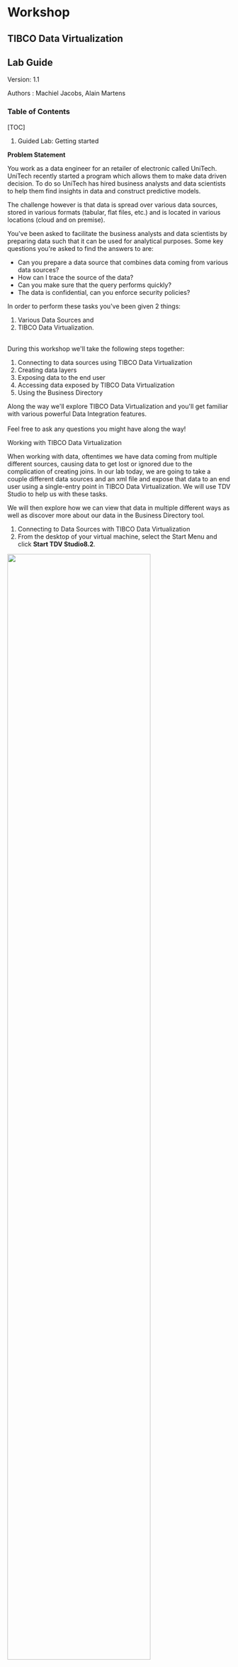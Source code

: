 # Workshop
## TIBCO Data Virtualization

## Lab Guide
Version: 1.1

Authors	:	Machiel Jacobs, Alain Martens

### Table of Contents
[TOC]


1. Guided Lab: Getting started 

**Problem Statement**

You work as a data engineer for an retailer of electronic called UniTech. \
UniTech recently started a program which allows them to make data driven decision. To do so UniTech has hired business analysts and data scientists to help them find insights in data and construct predictive models.

The challenge however is that data is spread over various data sources, stored in various formats (tabular, flat files, etc.) and is located in various locations (cloud and on premise).

You've been asked to facilitate the business analysts and data scientists by preparing data such that it can be used for analytical purposes. Some key questions you're asked to find the answers to are:



*   Can you prepare a data source that combines data coming from various data sources? 
*   How can I trace the source of the data?
*   Can you make sure that the query performs quickly?
*   The data is confidential, can you enforce security policies?

In order to perform these tasks you've been given 2 things: 



1. Various Data Sources and 
2. TIBCO Data Virtualization. 

 \
During this workshop we'll take the following steps together: 



1. Connecting to data sources using TIBCO Data Virtualization
2. Creating data layers
3. Exposing data to the end user
4. Accessing data exposed by TIBCO Data Virtualization
5. Using the Business Directory

Along the way we'll explore TIBCO Data Virtualization and you'll get familiar with various powerful Data Integration features. \
 \
Feel free to ask any questions you might have along the way!

Working with TIBCO Data Virtualization

When working with data, oftentimes we have data coming from multiple different sources, causing data to get lost or ignored due to the complication of creating joins. In our lab today, we are going to take a couple different data sources and an xml file and expose that data to an end user using a single-entry point in TIBCO Data Virtualization. We will use TDV Studio to help us with these tasks.

We will then explore how we can view that data in multiple different ways as well as discover more about our data in the Business Directory tool. 



1. Connecting to Data Sources with TIBCO Data Virtualization
1. From the desktop of your virtual machine, select the Start Menu and click **Start TDV Studio8.2**.


<img src=images/image38.png width="80%"></image>


2. Enter **admin** as username and use **tdvadmin** as password and click **Connect**.



<p id="gdcalert2" ><span style="color: red; font-weight: bold"><img src=images/image19.png></image></span></p>


_When we enter the Studio, we see a few different sections. On the left, we have the **Modeler** tab, which is where we will do most of our creation, the **Manager** tab, which allows us to view the health of our system, and the **Discovery** tab, which is where we can learn more about how our environment is structured. We will spend our lab today in the **Modeler** tab. This tab composes of 2 parts. On the left, we have the **Resource Tree**, which allows us to see all of the information we have either imported or built. On the right we have the **Canvas**, which is where we will do our creating and manage the details of our environment._



<p id="gdcalert3" ><span style="color: red; font-weight: bold"><img src=images/image55.png></image></span></p>


3. Expand the **Desktop** and **Shared** folders.
4. Right Click on the **Shared** folder and name it **IntroDemoOven[FIRST LETTER + YOUR LAST NAME]**to create your first data source. So for example; **IntroDemoOvenAMARTENS**
    1. Select **New > New Data Source**.



<p id="gdcalert4" ><span style="color: red; font-weight: bold"><img src=images/image57.png></image></span></p>




    2. Search for PostgreSQL in the find box and select **PostgreSQL 9.1**.
    3. Click **Next.**



<p id="gdcalert5" ><span style="color: red; font-weight: bold"><img src=images/image56.png></image></span></p>



    4. Enter the corresponding database information:
        1. **Name**: Order Data.
        2. **Host**: localhost.
        3. **Port**: 9508
        4. **Database Name**: orders
        5. **Login**: tutorial
        6. **Password**: tutorial
        7. Click **Create & Introspect**.



<p id="gdcalert6" ><span style="color: red; font-weight: bold"><img src=images/image43.png></image></span></p>


    5. Expand the **Order Data** and **tutorial** folders
    6. Select the **orderdetails** and **orders** tables
    7. Click **Next**and **Finish**.

_If the tables are not appearing, select **Order Data** and click **Refresh Resource List**to retrieve the list of objects currently in the database._



<p id="gdcalert7" ><span style="color: red; font-weight: bold"><img src=images/image58.png></image></span></p>


    8. At the introspection task window, verify the status of **SUCCESS** and click **OK**.



<p id="gdcalert8" ><span style="color: red; font-weight: bold"><img src=images/image59.png></image></span></p>


_At this moment you've successfully made a connection to 2 data tables in a Postgres Database._

_We'll now continue to make a connection to a data table located in a MSSQL database._



5. Right Click on the **IntroDemoOven**to add our Customer Data.
    9. Select **New > New Data Source**.



<p id="gdcalert9" ><span style="color: red; font-weight: bold"><img src=images/image57.png></image></span></p>


    10. Search for Microsoft in the find box and select **Microsoft SQL Server 2012**.
    11. Click **Next.**



<p id="gdcalert10" ><span style="color: red; font-weight: bold"><img src=images/image62.png></image></span></p>



    12. Enter the corresponding database information:
1. **Name**: Customer Data.
2. **Host**: localhost.
3. **Port**: 1433
4. **Database Name**: IntroDemoCustomer
5. **Login**: sfadmin
6. **Password**: sfadmin
7. Click **Create & Introspect**.



<p id="gdcalert11" ><span style="color: red; font-weight: bold"><img src=images/image60.png></image></span></p>



    13. Expand the **Customer Data>IntroDemoCustomer>dbo** folders
    14. Select the **Customer_Data** tables
    15. Click **Next**and **Finish**.

_If the tables are not appearing, select **Customer Data** and click **Refresh Resource List**to retrieve the list of objects currently in the database._



<p id="gdcalert12" ><span style="color: red; font-weight: bold"><img src=images/image61.png></image></span></p>

    16. In the **Introspection Task** **Status** window, verify the status of **SUCCESS** and click **OK** to close the window.



<p id="gdcalert13" ><span style="color: red; font-weight: bold"><img src=images/image63.png></image></span></p>

_At this point in time we've successfully added connections to 2 database. We have additional information about our product catalog, this information is stored in an XML file. Let’s bring this in to connect it with our databases._



6. Right Click on the **IntroDemoOven**to add our **Product Information**.
    17. Select **New > New Data Source**.
    18. Search for File in the find box and select **File-XML**.
    19. Click **Next.**



<p id="gdcalert14" ><span style="color: red; font-weight: bold"><img src=images/image64.png></image></span></p>


    20. Enter the corresponding information:
1. **Name**: Product Descriptions.
2. **Root Path**: C:\Program Files\TIBCO\TDV Server 8.2\docs\examples
3. Click **Create & Introspect**.



<p id="gdcalert15" ><span style="color: red; font-weight: bold"><img src=images/image65.png></image></span></p>


    21. Expand the **Product Descriptions** folder
    22. Select the **productCatalog.xml** file
    23. Click **Next**and **Finish**.



<p id="gdcalert16" ><span style="color: red; font-weight: bold"><img src=images/image66.png></image></span></p>


    24. In the **Introspection Task** **Status** window, verify the status of **SUCCESS** and click **OK** to close the window.



<p id="gdcalert17" ><span style="color: red; font-weight: bold"><img src=images/image67.png></image></span></p>

_You've successfully completed the chapter where you've made connections to 3 data sources. 2 databases and 1 xml file. In the next chapter we'll combine these data sources._



2. Creating Data Layers

_In order to expose data to our end users, we want to create an easily understood system in order to not only expose multiple data sets to our end user, but also create a manageable system to quickly and easily expand our data offerings. To do this we create layers. Each layer represents a level of abstraction from our original data, from the Meta Data Layer, which maps most closely to our original data, the Business Layer which contains our reusable data model, to our Application Layer which contains views created to most closely match our end users’ needs._



1. Right Click on the **IntroDemoOven** folder.
2. Select **New > New Folder**to create folders for our data layers



<p id="gdcalert18" ><span style="color: red; font-weight: bold"><img src=images/image68.png></image></span></p>


3. Create 3 folders named **L1_MetaLayer, L2_BusinessLayer, L3_ApplicationLayer**



<p id="gdcalert19" ><span style="color: red; font-weight: bold"><img src=images/image69.png></image></span></p>



<p id="gdcalert20" ><span style="color: red; font-weight: bold"><img src=images/image70.png></image></span></p>


_The first layer we are creating is the Physical Layer. This maps most closely to our data sources, bringing in the components of the sources that are of interest to our end users and preparing that data to be joined with other sources at a higher layer._



4. Right Click on the **L1_MetaLayer** folder.
    1. Select **New > New View**.



<p id="gdcalert21" ><span style="color: red; font-weight: bold"><img src=images/image45.png></image></span></p>



    2. Name your new view **L1_Order** and click **OK**.



<p id="gdcalert22" ><span style="color: red; font-weight: bold"><img src=images/image46.png></image></span></p>





    3. Expand the **Order Data** and **Tutorial**folders.
    4. Click and Drag **orders**onto the canvas on the right.
    5. Click **Save** (

<p id="gdcalert23" ><span style="color: red; font-weight: bold"><img src=images/image3.png width="5%"></image></span></p>

) at the top left of the screen.



<p id="gdcalert24" ><span style="color: red; font-weight: bold"><img src=images/image48.png></image></span></p>






5. Right Click on the **L1_MetaLayer** folder.
    1. Select **New > New View**.
    2. Name your new view **L1_OrderDetails** and click **OK**.
    3. Expand the **Order Data** and **Tutorial**folders.
    4. Click and Drag **orderdetails**onto the canvas on the right.
    5. Click **Save** (

<p id="gdcalert25" ><span style="color: red; font-weight: bold"><img src=images/image3.png width="5%"></image></span></p>

) at the top left of the screen.



<p id="gdcalert26" ><span style="color: red; font-weight: bold"><img src=images/image49.png></image></span></p>


6. Right Click on the **L1_MetaLayer** folder one last time.
    1. Select **New > New View**. 
    2. Name your new view **L1_Customer** and click **OK**.
    3. Expand the **Customer Data > IntroDemoCustomer > dbo**folders.
    4. Click and Drag **Customer_Data**onto the canvas on the right.
    5. Click **Save** (

<p id="gdcalert27" ><span style="color: red; font-weight: bold"><img src=images/image3.png width="5%"></image></span></p>


) at the top left of the screen.



<p id="gdcalert28" ><span style="color: red; font-weight: bold"><img src=images/image50.png></image></span></p>


_Now that we’ve setup our database views, we need to translate our XML product data into something that TIBCO Data Virtualization can understand, so we need to create data transformation to connect our product information with our other data_



7. Right Click on the **L1_MetaLayer** folder.
    1. Select **New > New Transformation**.



<p id="gdcalert29" ><span style="color: red; font-weight: bold"><img src=images/image51.png></image></span></p>


    2. Select XSLT Transformation and click **Next**.


<p id="gdcalert30" ><span style="color: red; font-weight: bold"><img src=images/image52.png></image></span></p>


    3. Name your Transformation **L1_Product**.
    4. Expand the **Shared > IntroDemoOven > ProductDescription**folders.
    5. Select **productCatalog.xml** for your transformation.
    6. Click **Finish**.



<p id="gdcalert31" ><span style="color: red; font-weight: bold"><img src=images/image11.png></image></span></p>


    7. In the new view that appears, select **outputs** under the target column on the right side of the window.
    8. select the **plus sign** (+) at the top middle to add a new target column.
        1. Select **Integer > INTEGER**.
        2. Enter **ProductID** and hit return.
        3. Repeat this step for **ProductName** (String > VARCHAR) and **ProductDescription** (String > VARCHAR). 



<p id="gdcalert32" ><span style="color: red; font-weight: bold"><img src=images/image13.png></image></span></p>


    9. Expand **catalog > category > products > product** on the left hand of the screen
    10. Drag **ProductID**, **ProductName** and **ProductDescription** from the left onto its counterpart on the right. 
    11. Click **Save** (

<p id="gdcalert33" ><span style="color: red; font-weight: bold"><img src=images/image3.png width="5%"></image></span></p>

) at the top left of the screen.



<p id="gdcalert34" ><span style="color: red; font-weight: bold"><img src=images/image14.png></image></span></p>


_Now that we have our physical layer set up, we want to expose data in a way that will be useful to our end users. To do this, we want to create views of commonly requested data as well as data that is connected but may not be in our database, such as a holistic view of our orders or a complete view of our customer activities._



8. In the Resource Tree on the left, right click on the **L2_BusinessLayer** folder.
    6. Select **New > New View**. 
    7. Name your new view **L2_OrderInfo**.



<p id="gdcalert35" ><span style="color: red; font-weight: bold"><img src=images/image5.png></image></span></p>



    8. Expand **L1_Physical** and drag **L1_Order** and **L1_OrderDetails** onto the canvas.
    9. Drag **orderid** from **L1_Order**onto **orderid** in **L1_OrderDetails** to link the two tables based on **orderid**.
    10. Select the **Grid** tab at the bottom of the screen.



<p id="gdcalert36" ><span style="color: red; font-weight: bold"><img src=images/image15.png></image></span></p>


    11. On the **Grid Tab**, click **List Columns** (

<p id="gdcalert37" ><span style="color: red; font-weight: bold"><img src=images/image7.png></image></span></p>

) at the top of the screen.
    12. Select both **L1_Order**and **L1_OrderDetail** and click the right arrow to list all of the available columns.
    13. Click **OK**.

<p id="gdcalert38" ><span style="color: red; font-weight: bold"><img src=images/image17.png></image></span></p>

_When we look at all of the columns, we see a few that, while useful for customer service and our shipping department, aren’t very useful for order analyses, such as Shipping Method ID, so we need to cut down on some of these columns to make the data easier to digest._

    14. Select and delete all columns other than those appearing in the picture below by clicking the red X (

<p id="gdcalert39" ><span style="color: red; font-weight: bold"><img src=images/image9.png></image></span></p>

) at the top of the screen.
    15. Deselect **L1_OrderDetails.orderid** to remove it from the output.



<p id="gdcalert40" ><span style="color: red; font-weight: bold"><img src=images/image18.png></image></span></p>


_Now that we have our data selected, we want to add sorting to our data to make it more consumable by our end users. To do this, we’ll sort by Customer ID, Order ID and Product ID from the grid panel._



    16. Click **L1_Order.customerid** and press the up arrow at the top of the screen        (

<p id="gdcalert41" ><span style="color: red; font-weight: bold"><img src=images/image2.png></image></span></p>

) to move it into the first position.
    17. Select **L1_OrderDetails.productid** and press the up arrow to until it is in the third position.
    18. To the right of **L1_Order.customerid**, Select **Sort Order** and enter 1.
    19. To the right of **L1_Order.orderid**, Select **Sort Order**and enter 2.
    20. To the right of **L1_Order.productid**, Select **Sort Order** and enter 3.
    21. Click **Save** (

<p id="gdcalert42" ><span style="color: red; font-weight: bold"><img src=images/image3.png width="5%"></image></span></p>

) at the top left of the screen.



<p id="gdcalert43" ><span style="color: red; font-weight: bold"><img src=images/image4.png></image></span></p>

9. In the Resource Tree on the left, right click on the **L2_Canonical** folder to add a view for our Customer Activity Data.
    1. Select **New > New View**. 
    2. Name your new view **L2_CustomerActivity**.

<p id="gdcalert44" ><span style="color: red; font-weight: bold"><img src=images/image5.png></image></span></p>


    3. Expand **L1_MetaLayer** and drag **L1_Customer, L1_Product** and **L2_OrderInfo** onto the canvas.
    4. Drag **customerid** from **L1_Order**onto **customerid** in **L2_OrderInfo** and **productid** in **L2_OrderInfo** onto **productid** in **L2_Product** to link the tables.
    5. Select the **Grid** tab at the bottom of the screen.



<p id="gdcalert45" ><span style="color: red; font-weight: bold"><img src=images/image6.png></image></span></p>


    6. On the **Grid Tab**, click **List Columns** (

<p id="gdcalert46" ><span style="color: red; font-weight: bold"><img src=images/image7.png></image></span></p>

) at the top of the screen.
    7. Select all three tables and click the right arrow to list all of the available columns.
    8. Click **OK**.



<p id="gdcalert47" ><span style="color: red; font-weight: bold"><img src=images/image8.png></image></span></p>

_Similar to our last table, there is more information here than we’d like to expose. Let’s remove some of those tables to make our data a bit cleaner._



    9. Select and delete all columns other than those appearing in the picture below by clicking the red X (

<p id="gdcalert48" ><span style="color: red; font-weight: bold"><img src=images/image9.png></image></span></p>


47.png "image_tooltip")
) at the top of the screen.
    10. Deselect **L2_OrderInfo.customerid** and **L1_Product.ProductID** to remove them from the output.
    11. Click **Save** (

<p id="gdcalert49" ><span style="color: red; font-weight: bold"><img src=images/image3.png width="5%"></image></span></p>

) at the top left of the screen.



<p id="gdcalert50" ><span style="color: red; font-weight: bold"><img src=images/image10.png></image></span></p>


_Now that we’ve exposed our data, one of our teams is building an application that needs a slightly different data set than what we have exposed. Let’s build a view that allows them to use the data that they need and creates a new column._



10. Right click on **L3_ApplicationLayer** and navigate to **New > New View** .
    22. Name your View **L3_CustomerActivityCustomized**.
    23. Expand **L2_BusinessLayer**and drag **L2_CustomerActivity** into the canvas.
    24. Select the **Grid** tab.



<p id="gdcalert51" ><span style="color: red; font-weight: bold"><img src=images/image31.png></image></span></p>


    25. On the **Grid** **Tab**, click **List Columns** (

<p id="gdcalert52" ><span style="color: red; font-weight: bold"><img src=images/image7.png></image></span></p>

) at the top of the screen.
        1. Select **L2_CustomerActivity** and click the right arrow to list all of the available columns.
        2. Click **OK**.
    26. Deselect the columns under Output as shown below.
    27. Select the row below **L2_CustomerActivity.ProductDescription** under the **Column** column and enter **L2_CustomerActivity.unitprice * L2_CustomerActivity.quantity**.
    28. Select the alias for your new column and enter **totalprice**.
    29. Click the **up arrow** twice to move your column to the third from last position.
    30. Click **Save** (

<p id="gdcalert53" ><span style="color: red; font-weight: bold"><img src=images/image3.png width="5%"></image></span></p>

) at the top left of the screen.



<p id="gdcalert54" ><span style="color: red; font-weight: bold"><img src=images/image32.png></image></span></p>


_Once we’ve created our views, we want to limit the access our end users have to the data based on criteria they enter. To do this, let’s create a new procedure that limits our data by **Company Name**._



11. Right Click on **L3_ApplicationLayer**and select **New > New SQL Script** .
    31. Name your script **L3_SelectiveCustomerActivityCustomized**.
    32. Replace the **SQL code** with the code below.
    33. To copy this code from the machine, open the **Lab Files** folder on the **Desktop**.
        3. Open the Data Virtualization Intro Demo file
        4. Right Click **SelectiveCustomerActivityReplace.sql** and select open with **Notepad++**.
        5. Return to TIBCO Data Virtualization and paste the SQL code into the window. 
    34. Click **Save** (

<p id="gdcalert55" ><span style="color: red; font-weight: bold"><img src=images/image3.png width="5%"></image></span></p>


<p id="gdcalert55" ><span style="color: red; font-weight: bold"><img src=images/image12.png></image></span></p>

) at the top left of the screen.



### Data lineage?





## Exposing Data to the End User

_Now that we’ve created the views that our end user wants to see, we want to expose that data to our end user. This can be done either by querying the data using methods such as JDBC or as a SOAP or REST Service. The first thing we need to do is publish our data._



1. Right Click on **L3_CustomerActivityCustomized** and select **Publish**.



<p id="gdcalert57" ><span style="color: red; font-weight: bold"><img src=images/image34.png></image></span></p>



2. In the window that appears, expand to **Desktop > Composite Data Services > Databases > IntroDemo > IntroDemoCat.**
3. Select **IntroDemoSchema**to publish your view to that schema.
4. Name your view **CustomerActivityCustomized**.
5. Click **OK**.


<p id="gdcalert58" ><span style="color: red; font-weight: bold"><img src=images/image35.png></image></span></p>


6. Right Click on **L3_SelectiveCustomerActivityCustomized** and select **Publish**.



<p id="gdcalert59" ><span style="color: red; font-weight: bold"><img src=images/image34.png></image></span></p>



7. In the window that appears, expand to **Desktop > Composite Data Services > WebServices > IntroDemo**
8. Select **IntroDemo**to publish your procedure to that schema.
9. Name your procedure **SelectiveCustomerActivityCustomized**.
10. Click **OK**.



<p id="gdcalert60" ><span style="color: red; font-weight: bold"><img src=images/image36.png></image></span></p>


## Accessing Data Exposed by TIBCO Data Virtualization

_The first way we want to access our data is through a database visualization tool, such as SQuirreL SQL Client. In doing this, we’ll be able to access our data similar to if it was in a database._



    1. From the desktop, double click the **SQuirreL SQL Client** icon.



<p id="gdcalert61" ><span style="color: red; font-weight: bold"><img src=images/image37.png></image></span></p>




        1. Double Click **TDV Local** on the left of the screen and click **Connect**using the username/password **admin/tdvadmin**.



<p id="gdcalert62" ><span style="color: red; font-weight: bold"><img src=images/image30.png></image></span></p>





        2. Click to expand **TDV Local > IntroDemoCat > IntroDemoSchema > Table**.
        3. Select the **CustomerActivityCustomized**table**.**
        4. Click **Content**to view the data within our table.



<p id="gdcalert63" ><span style="color: red; font-weight: bold"><img src=images/image21.png></image></span></p>



_Now that we’ve seen our data from a data visualization tool, we want to expose it as a service so our developers have the ability to access our data from their applications._



    2. In TIBCO Data Virtualization Studio, right click **IntroDemo** and select **Open**.
        5. On the bottom of the screen, click the **REST** tab.
        6. Select your **SelectiveCustomerActivityCustomized** we published earlier.
        7. In the center section, double click the **HTTP/XML** value at the bottom of the screen to copy the URL to your clipboard.
    3. Open Google Chrome at the bottom of the screen.



<p id="gdcalert64" ><span style="color: red; font-weight: bold"><img src=images/image22.png></image></span></p>



    4. Paste in the link you just copied into the address bar, replacing **{company_name_starts_with}**with any letter.
    5. Enter the username/password **admin/tdvadmin** when requested.



<p id="gdcalert65" ><span style="color: red; font-weight: bold"><img src=images/image24.png></image></span></p>





## Using the Business Directory

_Now that we’ve exposed our data to our end users, they can take advantage of multiple different data sources without need to create joins or manipulate the data. Oftentimes, though, end users have access to a large amount of data and do not know what all is available to them or they need to solve a problem and haven’t interacted with the data they need. By using the Business Directory, our end users can learn more about the data they have available to them and find the information they need to be successful._



    6. In Google Chrome, navigate https://localhost:9602/directory/#browse.
    7. Enter the username/password admin/tdvadmin 
    and click **Login**.



<p id="gdcalert66" ><span style="color: red; font-weight: bold"><img src=images/image25.png></image></span></p>



_In this view, we can explore the available databases and web services that have been published on this machine. Let’s search for a column to find which tables make that information available to us._



<p id="gdcalert67" ><span style="color: red; font-weight: bold"><img src=images/image26.png></image></span></p>


    8. In the search bar, enter **Company Name** and hit **Return**
    9. Select **CustomerActivityCustomized**to view information on this table. 



<p id="gdcalert68" ><span style="color: red; font-weight: bold"><img src=images/image27.png></image></span></p>


This concludes our TIBCO Data Virtualization Introductory Lab. Feel free to continue looking around the Business Directory to view all of the information available to end users. In this lab we were able to connect data from multiple data source types using the TIBCO Data Virtualization Studio, expose that data to our end user through web services and database calls, and discover more about our data using the Business Directory.